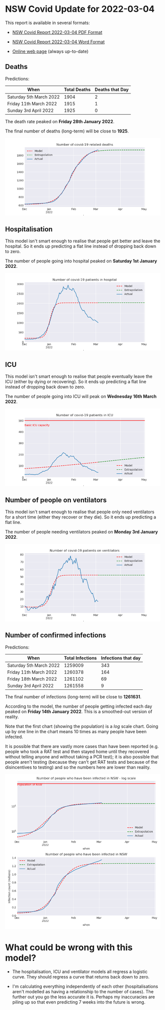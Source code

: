 # NSW Covid Update for 2022-03-04

This report is available in several formats:

- [NSW Covid Report 2022-03-04 PDF Format](https://github.com/solresol/yet-another-pandemic-prediction/raw/main/output/2022-03-04/nsw-covid-report-2022-03-04.pdf)

- [NSW Covid Report 2022-03-04 Word Format](https://github.com/solresol/yet-another-pandemic-prediction/raw/main/output/2022-03-04/nsw-covid-report-2022-03-04.docx)

- [Online web page](https://github.com/solresol/yet-another-pandemic-prediction/tree/main/output/README.md) (always up-to-date)

## Deaths

Predictions:

| When | Total Deaths | Deaths that Day |
| ---- | ------------ | --------------- |
| Saturday 5th March 2022 | 1904 | 2 |
| Friday 11th March 2022 | 1915 | 1 |
| Sunday 3rd April 2022 | 1925 | 0 |

The death rate peaked on **Friday 28th January 2022**.

The final number of deaths (long-term) will
be close to **1925**.

![](2022-03-04/deaths.png)



## Hospitalisation

This model isn't smart enough to realise that people get better and leave the hospital.
So it ends up predicting a flat line instead of dropping back down to zero.

The number of people going into hospital peaked on **Saturday 1st January 2022**.

![](2022-03-04/hospitalisation.png)

## ICU

This model isn't smart enough to realise that people eventually leave the ICU
(either by dying or recovering).
So it ends up predicting a flat line instead of dropping back down to zero.

The number of people going into ICU will peak on **Wednesday 16th March 2022**.

![](2022-03-04/icu.png)

## Number of people on ventilators

This model isn't smart enough to realise that people only need ventilators for
a short time (either they recover or they die). So it ends up predicting a flat line.

The number of people needing ventilators peaked on **Monday 3rd January 2022**.

![](2022-03-04/ventilators.png)

## Number of confirmed infections

Predictions:

| When | Total Infections | Infections that day |
| ---- | ------------ | --------------- |
| Saturday 5th March 2022 | 1259009 | 343 |
| Friday 11th March 2022 | 1260378 | 164 |
| Friday 18th March 2022 | 1261102 | 69 |
| Sunday 3rd April 2022 | 1261558 | 9 |

The final number of infections (long-term) will
be close to **1261631**.


According to the model, the number of people getting infected each day peaked on **Friday 14th January 2022**. This is a smoothed-out version of reality.

Note that the first chart (showing the population) is a *log* scale chart. Going up by one line in the chart means 10 times as many people have been infected. 

It is possible that there are vastly more cases than have been
reported (e.g. people who took a RAT test and then stayed home until
they recovered without telling anyone and without taking a PCR test);
it is also possible that people aren't testing (because they can't get
RAT tests and because of the disincentives to testing) and so the
numbers here are lower than reality.


![](2022-03-04/infection.png)



# What could be wrong with this model?

- The hospitalisation, ICU and ventilator models all regress a logistic curve. They
should regress a curve that returns back down to zero.

- I'm calculating everything independently of each other (hospitalisations aren't modelled as having a relationship to the number of cases). The further out you go the less accurate it is. Perhaps my inaccuracies are piling up so that even predicting 7 weeks into the future is wrong.

